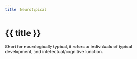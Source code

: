 ```yaml
---
title: Neurotypical
---
```


# {{ title }}

Short for neurologically typical, it refers to individuals of typical development, and intellectual/cognitive function.

